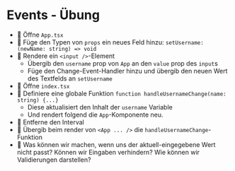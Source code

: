 # Events - Übung

- 🧭 Öffne `App.tsx`
- 💪 Füge den Typen von `props` ein neues Feld hinzu: `setUsername: (newName: string) => void`
- 💪 Rendere ein `<input />`-Element
  - Übergib den `username` prop von `App` an den `value` prop des `input`s
  - Füge den Change-Event-Handler hinzu und übergib den neuen Wert des Textfelds an `setUsername`
- 🧭 Öffne `index.tsx`
- 💪 Definiere eine globale Funktion `function handleUsernameChange(name: string) {...}`
  - Diese aktualisiert den Inhalt der `username` Variable
  - Und rendert folgend die `App`-Komponente neu.
- 💪 Entferne den Interval
- 💪 Übergib beim render von `<App ... />` die `handleUsernameChange`-Funktion
- 🧠 Was können wir machen, wenn uns der aktuell-eingegebene Wert nicht passt? Können wir Eingaben verhindern? Wie können wir Validierungen darstellen?
